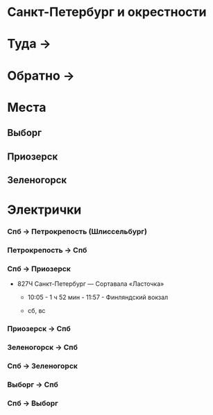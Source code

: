 # Санкт-Петербург и окрестности

# Туда -> 



# Обратно ->


# Места 

## Выборг

## Приозерск

## Зеленогорск


# Электрички

### Спб -> Петрокрепость (Шлиссельбург)

### Петрокрепость -> Спб


### Спб -> Приозерск

- 827Ч Санкт-Петербург — Сортавала «Ласточка»

	- 10:05 - 1 ч 52 мин - 11:57 - Финляндский вокзал
	
	- сб, вс


### Приозерск -> Спб


### Зеленогорск -> Спб


### Спб -> Зеленогорск



### Выборг -> Спб


### Спб -> Выборг




